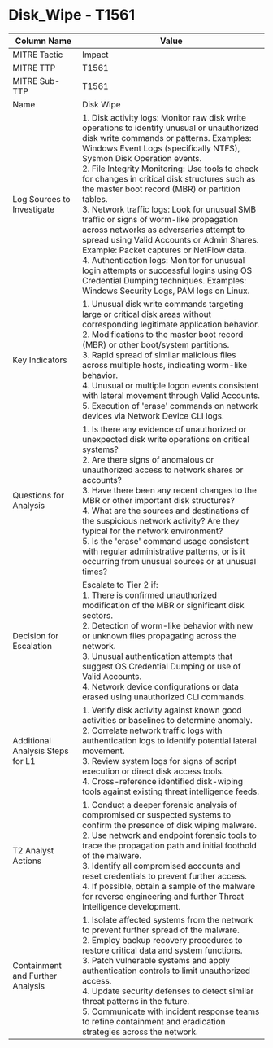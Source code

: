 # Disk_Wipe - T1561

| Column Name | Value |
|-------------|-------|
| MITRE Tactic | Impact |
| MITRE TTP | T1561 |
| MITRE Sub-TTP | T1561 |
| Name | Disk Wipe |
| Log Sources to Investigate | 1. Disk activity logs: Monitor raw disk write operations to identify unusual or unauthorized disk write commands or patterns. Examples: Windows Event Logs (specifically NTFS), Sysmon Disk Operation events. <br>2. File Integrity Monitoring: Use tools to check for changes in critical disk structures such as the master boot record (MBR) or partition tables. <br>3. Network traffic logs: Look for unusual SMB traffic or signs of worm-like propagation across networks as adversaries attempt to spread using Valid Accounts or Admin Shares. Example: Packet captures or NetFlow data.<br>4. Authentication logs: Monitor for unusual login attempts or successful logins using OS Credential Dumping techniques. Examples: Windows Security Logs, PAM logs on Linux. |
| Key Indicators | 1. Unusual disk write commands targeting large or critical disk areas without corresponding legitimate application behavior.<br>2. Modifications to the master boot record (MBR) or other boot/system partitions.<br>3. Rapid spread of similar malicious files across multiple hosts, indicating worm-like behavior.<br>4. Unusual or multiple logon events consistent with lateral movement through Valid Accounts.<br>5. Execution of 'erase' commands on network devices via Network Device CLI logs. |
| Questions for Analysis | 1. Is there any evidence of unauthorized or unexpected disk write operations on critical systems?<br>2. Are there signs of anomalous or unauthorized access to network shares or accounts?<br>3. Have there been any recent changes to the MBR or other important disk structures?<br>4. What are the sources and destinations of the suspicious network activity? Are they typical for the network environment?<br>5. Is the 'erase' command usage consistent with regular administrative patterns, or is it occurring from unusual sources or at unusual times? |
| Decision for Escalation | Escalate to Tier 2 if: <br>1. There is confirmed unauthorized modification of the MBR or significant disk sectors.<br>2. Detection of worm-like behavior with new or unknown files propagating across the network.<br>3. Unusual authentication attempts that suggest OS Credential Dumping or use of Valid Accounts.<br>4. Network device configurations or data erased using unauthorized CLI commands. |
| Additional Analysis Steps for L1 | 1. Verify disk activity against known good activities or baselines to determine anomaly.<br>2. Correlate network traffic logs with authentication logs to identify potential lateral movement.<br>3. Review system logs for signs of script execution or direct disk access tools.<br>4. Cross-reference identified disk-wiping tools against existing threat intelligence feeds. |
| T2 Analyst Actions | 1. Conduct a deeper forensic analysis of compromised or suspected systems to confirm the presence of disk wiping malware.<br>2. Use network and endpoint forensic tools to trace the propagation path and initial foothold of the malware.<br>3. Identify all compromised accounts and reset credentials to prevent further access.<br>4. If possible, obtain a sample of the malware for reverse engineering and further Threat Intelligence development. |
| Containment and Further Analysis | 1. Isolate affected systems from the network to prevent further spread of the malware.<br>2. Employ backup recovery procedures to restore critical data and system functions.<br>3. Patch vulnerable systems and apply authentication controls to limit unauthorized access.<br>4. Update security defenses to detect similar threat patterns in the future. <br>5. Communicate with incident response teams to refine containment and eradication strategies across the network. |
